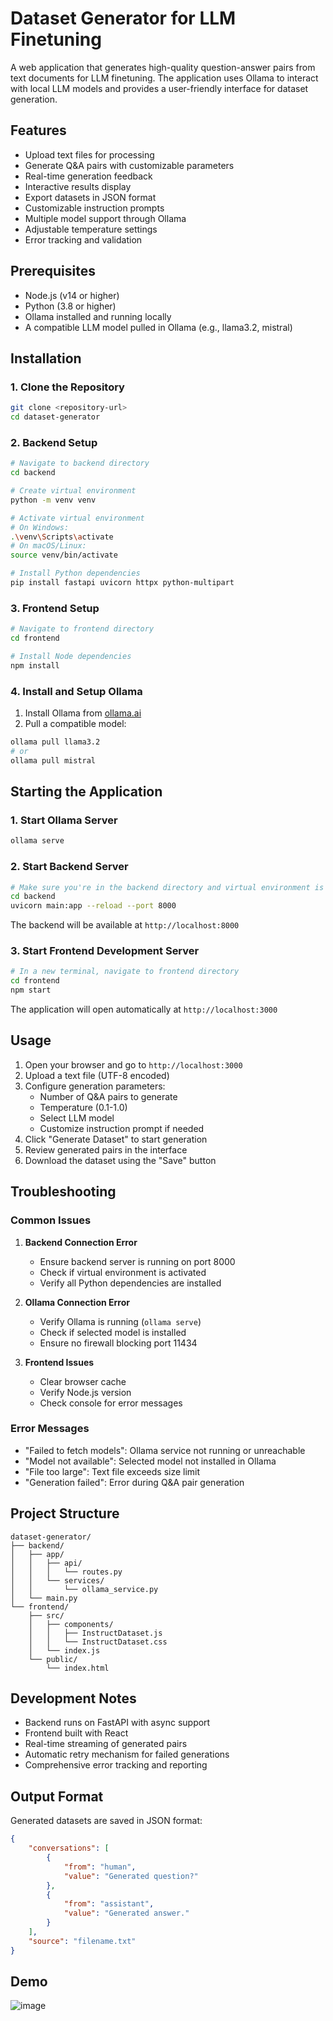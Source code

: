 # Dataset Generator for LLM Finetuning

A web application that generates high-quality question-answer pairs from text documents for LLM finetuning. The application uses Ollama to interact with local LLM models and provides a user-friendly interface for dataset generation.

## Features

- Upload text files for processing
- Generate Q&A pairs with customizable parameters
- Real-time generation feedback
- Interactive results display
- Export datasets in JSON format
- Customizable instruction prompts
- Multiple model support through Ollama
- Adjustable temperature settings
- Error tracking and validation

## Prerequisites

- Node.js (v14 or higher)
- Python (3.8 or higher)
- Ollama installed and running locally
- A compatible LLM model pulled in Ollama (e.g., llama3.2, mistral)

## Installation

### 1. Clone the Repository
```bash
git clone <repository-url>
cd dataset-generator
```

### 2. Backend Setup
```bash
# Navigate to backend directory
cd backend

# Create virtual environment
python -m venv venv

# Activate virtual environment
# On Windows:
.\venv\Scripts\activate
# On macOS/Linux:
source venv/bin/activate

# Install Python dependencies
pip install fastapi uvicorn httpx python-multipart
```

### 3. Frontend Setup
```bash
# Navigate to frontend directory
cd frontend

# Install Node dependencies
npm install
```

### 4. Install and Setup Ollama
1. Install Ollama from [ollama.ai](https://ollama.ai)
2. Pull a compatible model:
```bash
ollama pull llama3.2
# or
ollama pull mistral
```

## Starting the Application

### 1. Start Ollama Server
```bash
ollama serve
```

### 2. Start Backend Server
```bash
# Make sure you're in the backend directory and virtual environment is activated
cd backend
uvicorn main:app --reload --port 8000
```
The backend will be available at `http://localhost:8000`

### 3. Start Frontend Development Server
```bash
# In a new terminal, navigate to frontend directory
cd frontend
npm start
```
The application will open automatically at `http://localhost:3000`

## Usage

1. Open your browser and go to `http://localhost:3000`
2. Upload a text file (UTF-8 encoded)
3. Configure generation parameters:
   - Number of Q&A pairs to generate
   - Temperature (0.1-1.0)
   - Select LLM model
   - Customize instruction prompt if needed
4. Click "Generate Dataset" to start generation
5. Review generated pairs in the interface
6. Download the dataset using the "Save" button

## Troubleshooting

### Common Issues

1. **Backend Connection Error**
   - Ensure backend server is running on port 8000
   - Check if virtual environment is activated
   - Verify all Python dependencies are installed

2. **Ollama Connection Error**
   - Verify Ollama is running (`ollama serve`)
   - Check if selected model is installed
   - Ensure no firewall blocking port 11434

3. **Frontend Issues**
   - Clear browser cache
   - Verify Node.js version
   - Check console for error messages

### Error Messages

- "Failed to fetch models": Ollama service not running or unreachable
- "Model not available": Selected model not installed in Ollama
- "File too large": Text file exceeds size limit
- "Generation failed": Error during Q&A pair generation

## Project Structure

```
dataset-generator/
├── backend/
│   ├── app/
│   │   ├── api/
│   │   │   └── routes.py
│   │   └── services/
│   │       └── ollama_service.py
│   └── main.py
└── frontend/
    ├── src/
    │   ├── components/
    │   │   ├── InstructDataset.js
    │   │   └── InstructDataset.css
    │   └── index.js
    └── public/
        └── index.html
```

## Development Notes

- Backend runs on FastAPI with async support
- Frontend built with React
- Real-time streaming of generated pairs
- Automatic retry mechanism for failed generations
- Comprehensive error tracking and reporting

## Output Format

Generated datasets are saved in JSON format:
```json
{
    "conversations": [
        {
            "from": "human",
            "value": "Generated question?"
        },
        {
            "from": "assistant",
            "value": "Generated answer."
        }
    ],
    "source": "filename.txt"
}
```

## Demo
![image](https://github.com/user-attachments/assets/9cf6bbfe-0db9-447e-b7f0-204bc6e16c61)
